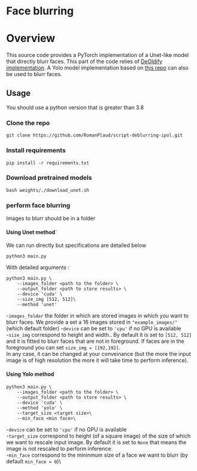 # Face blurring 

# Overview 

This source code provides a PyTorch implementation of a Unet-like model that directly blurr faces. This part of the code relies of [DeOldify implementation](http://www.ipol.im/pub/art/2022/403/). A Yolo model implementation based on [this repo](https://github.com/elyha7/yoloface) can also be used to blurr faces.


## Usage
You should use a python version that is greater than 3.8

### Clone the repo
```
git clone https://github.com/RomanPlaud/script-deblurring-ipol.git
```

### Install requirements
```
pip install -r requirements.txt
```
### Download pretrained models
```
bash weights/./download_unet.sh 
```
### perform face blurring 
Images to blurr should be in a folder 

#### Using Unet method`

We can run directly but specifications are detailed below

```
python3 main.py
```

With detailed arguments :
```
python3 main.py \
    --images_folder <path to the folder> \
    --output_folder <path to store results> \
    --device 'cuda' \
    --size_img [512, 512]\
    --method 'unet'
```

-``images_folder`` the folder in which are   stored images in which you want to blurr faces. We provide a set a 16 images stored in ``"example_images/"`` (which default folder)
-``device`` can be set to ``'cpu'`` if no GPU is available\
-``size_img`` correspond to height and width.. By default it is set to ``[512, 512]`` and it is fitted to blurr faces that are not in foreground. If faces are in the foreground you can set ``size_img = [192,192]``.\
In any case, it can be changed at your conveinance (but the more the input image is of high resolution the more it will take time to perform inference).

#### Using Yolo method

```
python3 main.py \
    --images_folder <path to the folder> \
    --output_folder <path to store results> \
    --device 'cuda' \
    --method 'yolo' \
    --target_size <target size>\
    --min_face <min face>\
```
-``device`` can be set to ``'cpu'`` if no GPU is available\
-``target_size`` correspond to height (of a square image) of the size of which we want to rescale input image. By default it is set to ``None`` that means the image is not rescaled to perform inference.\
-``min_face`` correspond to the mininmum size of a face we want to blurr (by default ``min_face = 0``)\